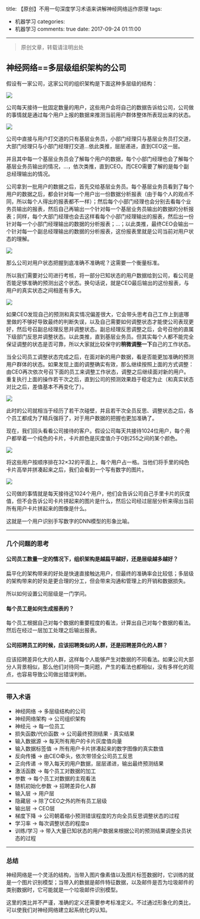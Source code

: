 title: 【原创】不用一句深度学习术语来讲解神经网络运作原理
tags:
  - 机器学习
categories:
  - 机器学习
comments: true
date: 2017-09-24 01:11:00
---

> 原创文章，转载请注明出处

## 神经网络==多层级组织架构的公司

假设有一家公司，这家公司的组织架构是下面这种多层级的结构：

![](/img/17_09_24/001.png)

公司每天接待一批固定数量的用户，这些用户会将自己的数据告诉给公司，公司做的事情就是通过每个用户上报的数据来推测当前用户群体整体所表现出来的状态。

![](/img/17_09_24/002.png)

公司中直接与用户打交道的只有基层业务员，小部门经理只与基层业务员打交道，大部门经理只与小部门经理打交道...依此类推，层层递进，直到CEO这一层。

并且其中每一个基层业务员会了解每个用户的数据，每个小部门经理也会了解每个基层业务员输出的情况，...，依次类推，直到CEO。而CEO需要了解的是每个副总经理输出的情况。

公司拿到一批用户的数据之后，首先交给基层业务员。每个基层业务员看到了每个用户的数据之后，都会针对每一个用户出一份数据分析报表（由于每个人的观点不同，所以每个人得出的报表都不一样）；然后每个小部门经理也会分别去看每个业务员输出的报表，然后自己再输出一个针对每一个基层业务员输出的数据的分析报表；同样，每个大部门经理也会去这样看每个小部门经理输出的报表，然后出一份针对每一个小部门经理输出的数据的分析报表；...；以此类推，最终CEO会输出一个针对每一个副总经理输出的数据的分析报表，这份报表里就是公司当前对用户状态的理解。

![](/img/17_09_24/003.png)

那么公司对用户状态把握到底准确不准确呢？这需要一个衡量标准。

所以我们需要对公司进行考核，将一部分已知状态的用户数据给到公司，看公司是否能足够准确的预测出这个状态。换句话说，就是CEO最后输出的这份报表，与用户的真实状态之间相差有多大。

![](/img/17_09_24/004.png)

如果CEO发现自己的预测和真实情况偏差很大，它会带头思考自己工作上到底哪里做的不够好导致最终的判断失误，以及自己需要如何调整状态才能使公司表现更好，然后号召副总经理反思并调整状态。副总经理反思调整之后，会号召他的直属下级部门反思并调整状态。以此类推，直到基层业务员。但其实每个人都不能完全保证调整的状态是否可靠，所以大家就比较保守的**稍微调整一下**自己的工作状态。

当全公司员工调整状态完成之后，在面对新的用户数据，看是否能更加准确的预测用户群体的状态。如果发现上面的调整确实有效，那么继续按照上面的方式调整：由CEO再次依次号召下面的员工来调整工作状态，调整之后继续面对新的用户。重复执行上面的操作若干次之后，直到公司的预测效果趋于稳定为止（和真实状态对比之后，差值基本不再变化了）。

![](/img/17_09_24/005.png)

此时的公司就相当于经历了若干次碰壁，并且若干次全员反思、调整状态之后，各个员工都成为了精兵强将了，对于用户数据的把握也更加准确了。

现在，我们回头看看公司接待的客户。假设公司每天共接待1024位用户，每个用户都举着一个纯色的卡片，卡片颜色是灰度值介于0到255之间的某个颜色。

![](/img/17_09_24/006.png)

将这些用户按顺序排在32×32的平面上，每个用户占一格。当他们将手里的纯色卡片高举并拼凑起来之后，我们会看到一个写有数字的图片。

![](/img/17_09_24/007.png)

公司做的事情就是每天接待这1024个用户，他们会告诉公司自己手里卡片的灰度值，但不会告诉公司卡片拼起来的图片是什么，然后公司经过层层分析来得出当前所有用户卡片拼起来的图像是什么。

这就是一个用户识别手写数字的DNN模型的形象比喻。

----

### 几个问题的思考

#### 公司员工数量一定的情况下，组织架构是越扁平越好，还是层级越多越好？

扁平化的架构带来的好处是快速直接触达用户，但最终的准确率会比较低；多层级的架构带来的好处是更合理的分工，但会带来沟通和管理上的开销和数据损失。

所以如何设置公司层级是一门学问。

#### 每个员工是如何生成报表的？

每个员工根据自己对每个数据的重要程度的看法，计算出自己对每个数据的看法。然后在经过一层加工处理之后输出报表。

#### 公司招聘员工的时候，应该招聘类似的人群，还是招聘差异化的人群？

应该招聘差异化大的人群，这样每个人能够产生对数据的不同看法。如果公司大部分人背景相似，那么他们对待同一类问题，产生的看法也都相似，没有多样化的观点，也容易导致公司做出错误判断。

---

### 带入术语

- 神经网络 -> 多层级结构的公司
- 神经网络架构 -> 公司组织架构
- 神经元 -> 每一位员工
- 损失函数/代价函数 -> 公司最终预测结果 - 真实结果
- 输入数据源 -> 每天所有用户的卡片灰度值向量
- 输入数据标签值 -> 所有用户卡片拼凑起来的数字图像的真实数值
- 反向传播 -> 由CEO牵头，依次带领全公司员工反思
- 正向传递 -> 带入每天的用户数据，层层递进，输出最终预测结果
- 激活函数 -> 每个员工对数据的加工
- 参数 -> 每个员工对数据的主观看法
- 随机初始化参数 -> 招聘差异化人群
- 输入层 -> 用户层
- 隐藏层 -> 除了CEO之外的所有员工层级
- 输出层 -> CEO层
- 梯度下降 -> 公司朝着缩小预测错误程度的方向全员反思调整状态的过程
- 学习率 -> 每次调整状态的程度α
- 训练/学习 -> 带入大量已知状态的用户数据来根据公司的预测结果调整全员状态的过程

---

### 总结

神经网络是一个灵活的结构，当带入图片像素值以及图片标签数据时，它训练的就是一个图片识别模型；当带入的数据是邮件特征数据，以及邮件是否为垃圾邮件的类别数据时，它可能就是一个垃圾邮件识别模型。

这里的类比并不严谨，准确的定义还需要参考标准定义。不过通过形象化的类比，可以使我们对神经网络建立起系统化的认知。